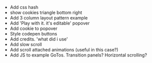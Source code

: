 
* Add css hash
* show cookies triangle bottom right
* Add 3 column layout pattern example
* Add 'Play with it. it's editable' popover
* Add cookie to popover
* Style codepen buttons
* Add credits. 'what did i use'
* Add slow scroll
* Add scroll attached animations (useful in this case?)
* Add JS to example GoTos. Transition panels? Horizontal scrolling?
